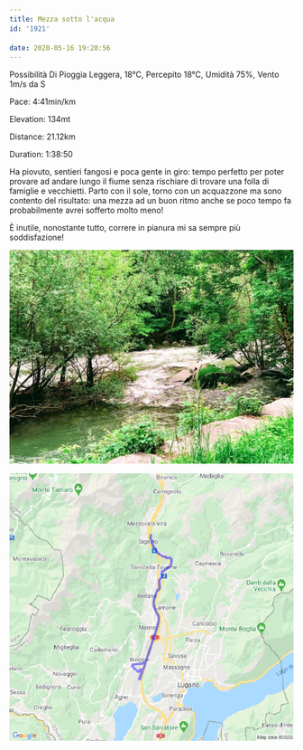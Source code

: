 ```yaml
---
title: Mezza sotto l'acqua
id: '1921'

date: 2020-05-16 19:28:56
---
```


Possibilità Di Pioggia Leggera, 18°C, Percepito 18°C, Umidità 75%, Vento 1m/s da S

Pace: 4:41min/km

Elevation: 134mt

Distance: 21.12km

Duration: 1:38:50

Ha piovuto, sentieri fangosi e poca gente in giro: tempo perfetto per poter provare ad andare lungo il fiume senza rischiare di trovare una folla di famiglie e vecchietti. Parto con il sole, torno con un acquazzone ma sono contento del risultato: una mezza ad un buon ritmo anche se poco tempo fa probabilmente avrei sofferto molto meno!

È inutile, nonostante tutto, correre in pianura mi sa sempre più soddisfazione!

![image](/images/2021/08/IMG_2010.jpg)

 ![image](/images/2021/08/20200516-activity-map.png)

